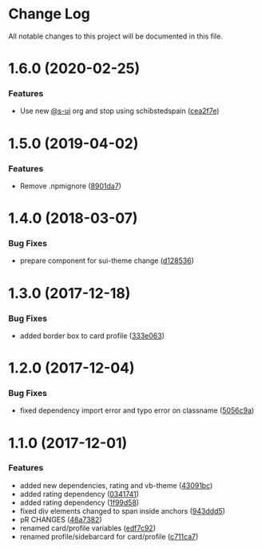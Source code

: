 # Change Log

All notable changes to this project will be documented in this file.

# 1.6.0 (2020-02-25)


### Features

* Use new [@s-ui](https://github.com/s-ui) org and stop using schibstedspain ([cea2f7e](https://github.com/SUI-Components/schibsted-spain-components/commit/cea2f7e1fd1ed3ca9c316399329091025ff30e59))



# 1.5.0 (2019-04-02)


### Features

* Remove .npmignore ([8901da7](https://github.com/SUI-Components/schibsted-spain-components/commit/8901da74807653cc8eb0603a5b478bea396dffd5))



# 1.4.0 (2018-03-07)


### Bug Fixes

* prepare component for sui-theme change ([d128536](https://github.com/SUI-Components/schibsted-spain-components/commit/d12853615d05696cbec98f03ba1084c671999b4c))



# 1.3.0 (2017-12-18)


### Bug Fixes

* added border box to card profile ([333e063](https://github.com/SUI-Components/schibsted-spain-components/commit/333e063caebc2b9bfad9b138b1523a4f6ae221a2))



# 1.2.0 (2017-12-04)


### Bug Fixes

* fixed dependency import error and typo error on classname ([5056c9a](https://github.com/SUI-Components/schibsted-spain-components/commit/5056c9a8350e0a308adf39227097806d30793127))



# 1.1.0 (2017-12-01)


### Features

* added new dependencies, rating and vb-theme ([43091bc](https://github.com/SUI-Components/schibsted-spain-components/commit/43091bcfb7c66491d9ae5a7219e19d23a8797447))
* added rating dependency ([0341741](https://github.com/SUI-Components/schibsted-spain-components/commit/034174159932767a45bd76c3e82a80531225dadb))
* added rating dependency ([1f99d58](https://github.com/SUI-Components/schibsted-spain-components/commit/1f99d581d29de31b721744ec1d08f052df0bc364))
* fixed div elements changed to span inside anchors ([943ddd5](https://github.com/SUI-Components/schibsted-spain-components/commit/943ddd5da4aa9583204669ed7a9d1b19420541a3))
* pR CHANGES ([48a7382](https://github.com/SUI-Components/schibsted-spain-components/commit/48a73826fe0ef76e4d092c6e2c2d01b263b562a1))
* renamed card/profile variables ([edf7c92](https://github.com/SUI-Components/schibsted-spain-components/commit/edf7c922d74ad12a173cc12f24ff12b94abf9c70))
* renamed profile/sidebarcard for card/profile ([c711ca7](https://github.com/SUI-Components/schibsted-spain-components/commit/c711ca7dbf0fd98b6db5e5814b60e3047bbcf791))



